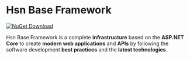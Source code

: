 # Hsn Base Framework

[![NuGet Download](https://img.shields.io/nuget/dt/Hsn.Base.Core.svg)](https://www.nuget.org/packages/Hsn.Base.Core)

Hsn Base Framework is a complete **infrastructure** based on the **ASP.NET Core** to create **modern web applications** and **APIs** by following the software development **best practices** and the **latest technologies**.
